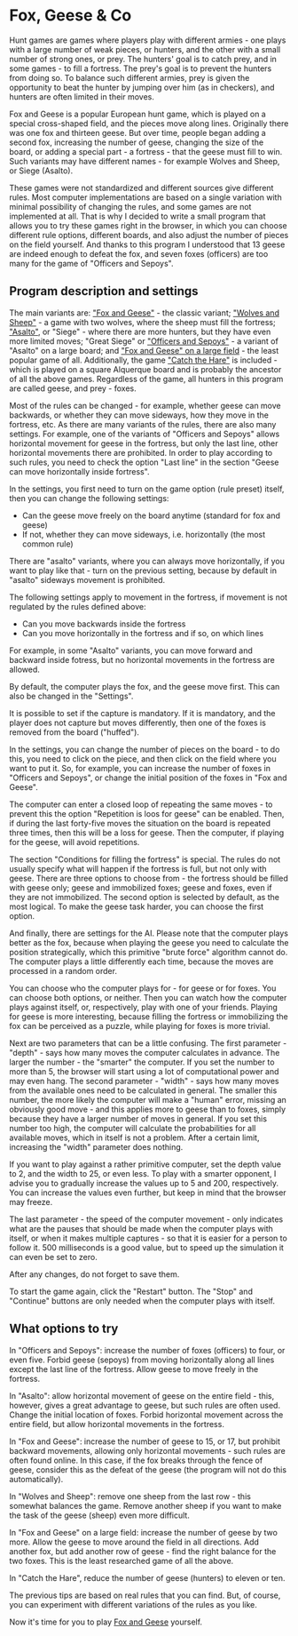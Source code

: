 # Fox, Geese & Co

Hunt games are games where players play with different armies - one plays with a large number of weak pieces, or hunters, and the other with a small number of strong ones, or prey. The hunters' goal is to catch prey, and in some games - to fill a fortress. The prey's goal is to prevent the hunters from doing so. To balance such different armies, prey is given the opportunity to beat the hunter by jumping over him (as in checkers), and hunters are often limited in their moves.

Fox and Geese is a popular European hunt game, which is played on a special cross-shaped field, and the pieces move along lines. Originally there was one fox and thirteen geese. But over time, people began adding a second fox, increasing the number of geese, changing the size of the board, or adding a special part - a fortress - that the geese must fill to win. Such variants may have different names - for example Wolves and Sheep, or Siege (Asalto).

These games were not standardized and different sources give different rules. Most computer implementations are based on a single variation with minimal possibility of changing the rules, and some games are not implemented at all. That is why I decided to write a small program that allows you to try these games right in the browser, in which you can choose different rule options, different boards, and also adjust the number of pieces on the field yourself. And thanks to this program I understood that 13 geese are indeed enough to defeat the fox, and seven foxes (officers) are too many for the game of "Officers and Sepoys".

## Program description and settings

The main variants are: ["Fox and Geese"](index.html?preset=GEESE) - the classic variant; ["Wolves and Sheep"](index.html?preset=SHEEP) - a game with two wolves, where the sheep must fill the fortress; ["Asalto"](index.html?preset=ASALTO), or "Siege" - where there are more hunters, but they have even more limited moves; "Great Siege" or ["Officers and Sepoys"](index.html?preset=SEPOYS) - a variant of "Asalto" on a large board; and ["Fox and Geese" on a large field](index.html?preset=RHOMBUS) - the least popular game of all. Additionally, the game ["Catch the Hare"](index.html?preset=HARE) is included - which is played on a square Alquerque board and is probably the ancestor of all the above games. Regardless of the game, all hunters in this program are called geese, and prey - foxes.

Most of the rules can be changed - for example, whether geese can move backwards, or whether they can move sideways, how they move in the fortress, etc. As there are many variants of the rules, there are also many settings. For example, one of the variants of "Officers and Sepoys" allows horizontal movement for geese in the fortress, but only the last line, other horizontal movements there are prohibited. In order to play according to such rules, you need to check the option "Last line" in the section "Geese can move horizontally inside fortress".

In the settings, you first need to turn on the game option (rule preset) itself, then you can change the following settings:

 - Can the geese move freely on the board anytime (standard for fox and geese)
 - If not, whether they can move sideways, i.e. horizontally (the most common rule)

There are "asalto" variants, where you can always move horizontally, if you want to play like that - turn on the previous setting, because by default in "asalto" sideways movement is prohibited.

The following settings apply to movement in the fortress, if movement is not regulated by the rules defined above:

 - Can you move backwards inside the fortress
 - Can you move horizontally in the fortress and if so, on which lines

For example, in some "Asalto" variants, you can move forward and backward inside fotress, but no horizontal movements in the fortress are allowed.

By default, the computer plays the fox, and the geese move first. This can also be changed in the "Settings".

It is possible to set if the capture is mandatory. If it is mandatory, and the player does not capture but moves differently, then one of the foxes is removed from the board ("huffed").

In the settings, you can change the number of pieces on the board - to do this, you need to click on the piece, and then click on the field where you want to put it. So, for example, you can increase the number of foxes in "Officers and Sepoys", or change the initial position of the foxes in "Fox and Geese".

The computer can enter a closed loop of repeating the same moves - to prevent this the option "Repetition is loos for geese" can be enabled. Then, if during the last forty-five moves the situation on the board is repeated three times, then this will be a loss for geese. Then the computer, if playing for the geese, will avoid repetitions.

The section "Conditions for filling the fortress" is special. The rules do not usually specify what will happen if the fortress is full, but not only with geese. There are three options to choose from - the fortress should be filled with geese only; geese and immobilized foxes; geese and foxes, even if they are not immobilized. The second option is selected by default, as the most logical. To make the geese task harder, you can choose the first option.

And finally, there are settings for the AI. Please note that the computer plays better as the fox, because when playing the geese you need to calculate the position strategically, which this primitive "brute force" algorithm cannot do. The computer plays a little differently each time, because the moves are processed in a random order.

You can choose who the computer plays for - for geese or for foxes. You can choose both options, or neither. Then you can watch how the computer plays against itself, or, respectively, play with one of your friends. Playing for geese is more interesting, because filling the fortress or immobilizing the fox can be perceived as a puzzle, while playing for foxes is more trivial.

Next are two parameters that can be a little confusing. The first parameter - "depth" - says how many moves the computer calculates in advance. The larger the number - the "smarter" the computer. If you set the number to more than 5, the browser will start using a lot of computational power and may even hang. The second parameter - "width" - says how many moves from the available ones need to be calculated in general. The smaller this number, the more likely the computer will make a "human" error, missing an obviously good move - and this applies more to geese than to foxes, simply because they have a larger number of moves in general. If you set this number too high, the computer will calculate the probabilities for all available moves, which in itself is not a problem. After a certain limit, increasing the "width" parameter does nothing.

If you want to play against a rather primitive computer, set the depth value to 2, and the width to 25, or even less. To play with a smarter opponent, I advise you to gradually increase the values up to 5 and 200, respectively. You can increase the values even further, but keep in mind that the browser may freeze. 

The last parameter - the speed of the computer movement - only indicates what are the pauses that should be made when the computer plays with itself, or when it makes multiple captures - so that it is easier for a person to follow it. 500 milliseconds is a good value, but to speed up the simulation it can even be set to zero.

After any changes, do not forget to save them.

To start the game again, click the "Restart" button. The "Stop" and "Continue" buttons are only needed when the computer plays with itself.

## What options to try

In "Officers and Sepoys": increase the number of foxes (officers) to four, or even five. Forbid geese (sepoys) from moving horizontally along all lines except the last line of the fortress. Allow geese to move freely in the fortress.

In "Asalto": allow horizontal movement of geese on the entire field - this, however, gives a great advantage to geese, but such rules are often used. Change the initial location of foxes. Forbid horizontal movement across the entire field, but allow horizontal movements in the fortress.

In "Fox and Geese": increase the number of geese to 15, or 17, but prohibit backward movements, allowing only horizontal movements - such rules are often found online. In this case, if the fox breaks through the fence of geese, consider this as the defeat of the geese (the program will not do this automatically).

In "Wolves and Sheep": remove one sheep from the last row - this somewhat balances the game. Remove another sheep if you want to make the task of the geese (sheep) even more difficult.

In "Fox and Geese" on a large field: increase the number of geese by two more. Allow the geese to move around the field in all directions. Add another fox, but add another row of geese - find the right balance for the two foxes. This is the least researched game of all the above.

In "Сatch the Hare", reduce the number of geese (hunters) to eleven or ten.

The previous tips are based on real rules that you can find. But, of course, you can experiment with different variations of the rules as you like.

Now it's time for you to play [Fox and Geese](index.html?preset=GEESE) yourself.
